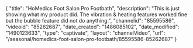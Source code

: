 {
    "title": "HoMedics Foot Salon Pro Footbath",
    "description": "This is just showing what my product did. The vibration & heating features worked fine but the bubble feature did not do anything.",
    "channelid": "85595586",
    "videoid": "85262687",
    "date_created": "1486085102",
    "date_modified": "1490123633",
    "type": "captivate",
    "layout": "channelVideo",
    "url": "\/seasonal\/homedics-foot-salon-pro-footbath\/85595586-85262687"
}